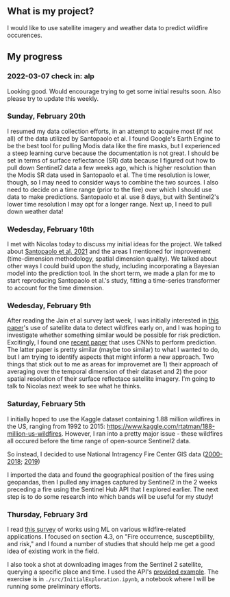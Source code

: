 
## What is my project?

I would like to use satellite imagery and weather data to predict wildfire occurences.

## My progress

### 2022-03-07 check in: alp

Looking good. Would encourage trying to get some initial results soon. Also please try to update this weekly.

### Sunday, February 20th

I resumed my data collection efforts, in an attempt to acquire most (if not all) of the data utilized by Santopaolo et al. I found Google's Earth Engine to be the best tool for pulling Modis data like the fire masks, but I experienced a steep learning curve because the documentation is not great. I should be set in terms of surface reflectance (SR) data because I figured out how to pull down Sentinel2 data a few weeks ago, which is higher resolution than the Modis SR data used in Santopaolo et al. The time resolution is lower, though, so I may need to consider ways to combine the two sources. I also need to decide on a time range (prior to the fire) over which I should use data to make predictions. Santopaolo et al. use 8 days, but with Sentinel2's lower time resolution I may opt for a longer range. Next up, I need to pull down weather data!

### Wedesday, February 16th

I met with Nicolas today to discuss my initial ideas for the project. We talked about [Santopaolo et al. 2021](https://ieeexplore.ieee.org/document/9480226) and the areas I mentioned for improvement (time-dimension methodology, spatial dimension quality). We talked about other ways I could build upon the study, including incorporating a Bayesian model into the prediction tool. In the short term, we made a plan for me to start reproducing Santopaolo et al.'s study, fitting a time-series transformer to account for the time dimension.

### Wedesday, February 9th

After reading the Jain et al survey last week, I was initially interested in [this paper](https://ieeexplore.ieee.org/document/8932740)'s use of satellite data to detect wildfires early on, and I was hoping to investigate whether something similar would be possible for risk prediction. Excitingly, I found one [recent paper](https://ieeexplore.ieee.org/document/9480226) that uses CNNs to perform prediction. The latter paper is pretty similar (maybe too similar) to what I wanted to do, but I am trying to identify aspects that might inform a new approach. Two things that stick out to me as areas for improvemet are 1) their approach of averaging over the temporal dimension of their dataset and 2) the poor spatial resolution of their surface reflectace satellite imagery. I'm going to talk to Nicolas next week to see what he thinks.

### Saturday, February 5th

I initially hoped to use the Kaggle dataset containing 1.88 million wildfires in the US, ranging from 1992 to 2015: https://www.kaggle.com/rtatman/188-million-us-wildfires. However, I ran into a pretty major issue - these wildfires all occured before the time range of open-source Sentinel2 data. 

So instead, I decided to use National Intragency Fire Center GIS data ([2000-2018](https://data-nifc.opendata.arcgis.com/datasets/nifc::historic-perimeters-combined-2000-2018/about); [2019](https://data-nifc.opendata.arcgis.com/datasets/nifc::historic-perimeters-2019/about))

I imported the data and found the geographical position of the fires using geopandas, then I pulled any images captured by Sentinel2 in the 2 weeks preceding a fire using the Sentinel Hub API that I explored earlier. The next step is to do some research into which bands will be useful for my study! 

### Thursday, February 3rd

I read [this survey](https://arxiv.org/abs/2003.00646) of works using ML on various wildfire-related applications. I focused on section 4.3, on "Fire occurrence, susceptibility, and risk," and I found a number of studies that should help me get a good idea of existing work in the field. 

I also took a shot at downloading images from the Sentinel 2 satellite, querying a specific place and time. I used the API's [provided example](https://sentinelhub-py.readthedocs.io/en/latest/examples/data_search.html#Sentinel-Hub-Catalog-API). The exercise is in `./src/InitialExploration.ipynb`, a notebook where I will be running some preliminary efforts.
